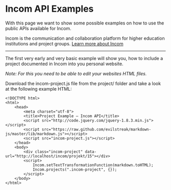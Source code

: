 # Incom API Examples

With this page we want to show some possible examples on how to use the public APIs available for Incom.

Incom is the communication and collaboration platform for higher education institutions and project groups. [Learn more about Incom](http://about.incom.org)

------

The first very early and very basic example will show you, how to include a project documented in Incom into you personal website.

*Note: For this you need to be able to edit your websites HTML files.*

Download the incom-project.js file from the project/ folder and take a look at the following example HTML:

	<!DOCTYPE html>
	<html>
		<head>
			<meta charset="utf-8">
			<title>Project Example – Incom API</title>
			<script src="http://code.jquery.com/jquery-1.8.3.min.js"></script>
			<script src="https://raw.github.com/evilstreak/markdown-js/master/lib/markdown.js"></script>
			<script src="incom-project.js"></script>
		</head>
		<body>
			<div class="incom-project" data-url="http://localhost/incom/projekt/15"></div>
			<script>
				Incom.setTextTransformationFunction(markdown.toHTML);
				Incom.projects(".incom-project", {});
			</script>
		</body>
	</html>


